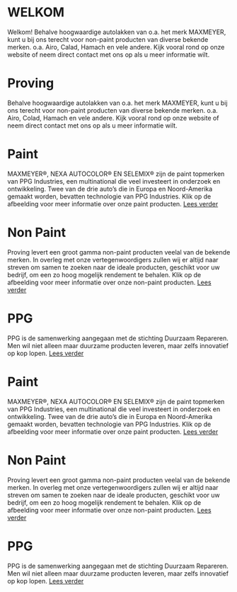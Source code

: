 # WELKOM

Welkom! Behalve hoogwaardige autolakken van o.a. het merk MAXMEYER, kunt u bij ons terecht voor non-paint producten van diverse bekende merken. o.a. Airo, Calad, Hamach en vele andere. Kijk vooral rond op onze website of neem direct contact met ons op als u meer informatie wilt.

# Proving
Behalve hoogwaardige autolakken van o.a. het merk MAXMEYER, kunt u bij ons terecht voor non-paint producten van diverse bekende merken. o.a. Airo, Colad, Hamach en vele andere. Kijk vooral rond op onze website of neem direct contact met ons op als u meer informatie wilt.

# Paint
MAXMEYER®, NEXA AUTOCOLOR® EN SELEMIX® zijn de paint topmerken van PPG Industries, een multinational die veel investeert in onderzoek en ontwikkeling. Twee van de drie auto’s die in Europa en Noord-Amerika gemaakt worden, bevatten technologie van PPG Industries. Klik op de afbeelding voor meer informatie over onze paint producten.
[Lees verder](/page/Paint)

# Non Paint
Proving levert een groot gamma non-paint producten veelal van de bekende merken. In overleg met onze vertegenwoordigers zullen wij er altijd naar streven om samen te zoeken naar de ideale producten, geschikt voor uw bedrijf, om een zo hoog mogelijk rendement te behalen. Klik op de afbeelding voor meer informatie over onze non-paint producten.
[Lees verder](/page/Non-paint)

# PPG
PPG is de samenwerking aangegaan met de stichting Duurzaam Repareren. Men wil niet alleen maar duurzame producten leveren, maar zelfs innovatief op kop lopen.
[Lees verder](/page/PPG)

# Paint
MAXMEYER®, NEXA AUTOCOLOR® EN SELEMIX® zijn de paint topmerken van PPG Industries, een multinational die veel investeert in onderzoek en ontwikkeling. Twee van de drie auto’s die in Europa en Noord-Amerika gemaakt worden, bevatten technologie van PPG Industries. Klik op de afbeelding voor meer informatie over onze paint producten.
[Lees verder](/page/Paint)

# Non Paint
Proving levert een groot gamma non-paint producten veelal van de bekende merken. In overleg met onze vertegenwoordigers zullen wij er altijd naar streven om samen te zoeken naar de ideale producten, geschikt voor uw bedrijf, om een zo hoog mogelijk rendement te behalen. Klik op de afbeelding voor meer informatie over onze non-paint producten.
[Lees verder](Non-paint)

# PPG
PPG is de samenwerking aangegaan met de stichting Duurzaam Repareren. Men wil niet alleen maar duurzame producten leveren, maar zelfs innovatief op kop lopen.
[Lees verder](PPG)
